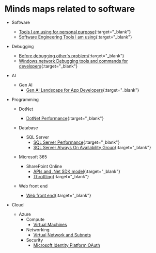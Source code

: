 # Minds maps related to software
- Software 
  - [Tools I am using for personal purpose](https://www.plantuml.com/plantuml/proxy?fmt=svg&cache=no&src=https://raw.githubusercontent.com/mind-maps/software/master/software-tools/personal-tools.puml){:target="_blank"}
  - [Software Engineering Tools I am using](https://www.plantuml.com/plantuml/proxy?fmt=svg&cache=no&src=https://raw.githubusercontent.com/mind-maps/software/master/software-tools/software-engineering-tools.puml){:target="_blank"}
- Debugging
  - [Before debugging other's problem](https://www.plantuml.com/plantuml/proxy?fmt=svg&cache=no&src=https://raw.githubusercontent.com/mind-maps/software/master/debugging/before-debugging-others-problem.puml){:target="_blank"}
  - [Windows network Debugging tools and commands for developers](http://www.plantuml.com/plantuml/proxy?fmt=svg&cache=no&src=https://raw.githubusercontent.com/mind-maps/software/master/debugging/windows-network-debugging.puml){:target="_blank"}
 - AI
   - Gen AI
     - [Gen AI Landscape for App Developers](https://www.plantuml.com/plantuml/proxy?fmt=svg&cache=no&src=https://raw.githubusercontent.com/mind-maps/software/master/ai/gen-ai/app-developer-landscape.puml){:target="_blank"}
 - Programming
   - DotNet
     - [DotNet Performance](https://www.plantuml.com/plantuml/proxy?fmt=svg&cache=no&src=https://raw.githubusercontent.com/mind-maps/software/master/programming/dot-net/dotnet-web-performance.puml){:target="_blank"}
   - Database
     - SQL Server
       - [SQL Server Performance](https://www.plantuml.com/plantuml/proxy?fmt=svg&cache=no&src=https://raw.githubusercontent.com/mind-maps/software/master/programming/database/sql-server/sql-server-performance.puml){:target="_blank"}
       - [SQL Server Always On Availability Group](https://www.plantuml.com/plantuml/proxy?fmt=svg&cache=no&src=https://raw.githubusercontent.com/mind-maps/software/master/programming/database/sql-server/always-on-availability-groups.puml){:target="_blank"}
    - Microsoft 365
      - SharePoint Online
          - [APIs and .Net SDK model](https://www.plantuml.com/plantuml/proxy?fmt=svg&cache=no&src=https://raw.githubusercontent.com/mind-maps/software/master/programming/microsoft-365/sharepoint/api-dotnet-sdk.puml){:target="_blank"}
          - [Throttling](https://www.plantuml.com/plantuml/proxy?fmt=svg&cache=no&src=https://raw.githubusercontent.com/mind-maps/software/master/programming/microsoft-365/sharepoint/throttling-flow.puml){:target="_blank"}
          
    - Web front end
      - [Web front end](https://www.plantuml.com/plantuml/proxy?fmt=svg&cache=no&src=https://raw.githubusercontent.com/mind-maps/software/master/programming/web-front-end/tools-tech.puml){:target="_blank"}
   
- Cloud
  - Azure
    - Compute
      - [Virtual Machines](https://www.plantuml.com/plantuml/proxy?fmt=svg&cache=no&src=https://raw.githubusercontent.com/mind-maps/software/master/cloud/Azure/compute/vm.puml)
    - Networking
      - [Virtual Network and Subnets](https://www.plantuml.com/plantuml/proxy?fmt=svg&cache=no&src=https://raw.githubusercontent.com/mind-maps/software/master/cloud/Azure/networking/vnet.puml)
    - Security
      - [Microsoft Identity Platform OAuth](https://www.plantuml.com/plantuml/proxy?fmt=svg&cache=no&src=https://raw.githubusercontent.com/mind-maps/software/master/cloud/Azure/microsoft-identity-platform-oauth.puml)
